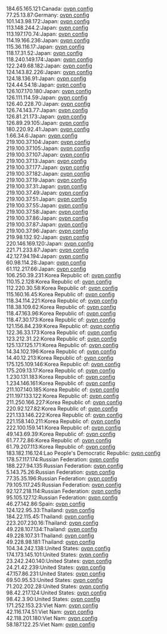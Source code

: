 184.65.165.121:Canada: [ovpn config](vpn/184_65_165_121.ovpn)  
77.25.13.87:Germany: [ovpn config](vpn/77_25_13_87.ovpn)  
101.143.98.172:Japan: [ovpn config](vpn/101_143_98_172.ovpn)  
113.148.244.2:Japan: [ovpn config](vpn/113_148_244_2.ovpn)  
113.197.170.74:Japan: [ovpn config](vpn/113_197_170_74.ovpn)  
114.19.166.236:Japan: [ovpn config](vpn/114_19_166_236.ovpn)  
115.36.116.17:Japan: [ovpn config](vpn/115_36_116_17.ovpn)  
118.17.31.52:Japan: [ovpn config](vpn/118_17_31_52.ovpn)  
118.240.149.174:Japan: [ovpn config](vpn/118_240_149_174.ovpn)  
122.249.68.182:Japan: [ovpn config](vpn/122_249_68_182.ovpn)  
124.143.82.226:Japan: [ovpn config](vpn/124_143_82_226.ovpn)  
124.18.136.91:Japan: [ovpn config](vpn/124_18_136_91.ovpn)  
124.44.54.18:Japan: [ovpn config](vpn/124_44_54_18.ovpn)  
126.107.170.180:Japan: [ovpn config](vpn/126_107_170_180.ovpn)  
126.111.114.59:Japan: [ovpn config](vpn/126_111_114_59.ovpn)  
126.40.228.70:Japan: [ovpn config](vpn/126_40_228_70.ovpn)  
126.74.143.77:Japan: [ovpn config](vpn/126_74_143_77.ovpn)  
126.81.21.173:Japan: [ovpn config](vpn/126_81_21_173.ovpn)  
126.89.29.105:Japan: [ovpn config](vpn/126_89_29_105.ovpn)  
180.220.92.41:Japan: [ovpn config](vpn/180_220_92_41.ovpn)  
1.66.34.6:Japan: [ovpn config](vpn/1_66_34_6.ovpn)  
219.100.37.104:Japan: [ovpn config](vpn/219_100_37_104.ovpn)  
219.100.37.105:Japan: [ovpn config](vpn/219_100_37_105.ovpn)  
219.100.37.107:Japan: [ovpn config](vpn/219_100_37_107.ovpn)  
219.100.37.13:Japan: [ovpn config](vpn/219_100_37_13.ovpn)  
219.100.37.177:Japan: [ovpn config](vpn/219_100_37_177.ovpn)  
219.100.37.182:Japan: [ovpn config](vpn/219_100_37_182.ovpn)  
219.100.37.19:Japan: [ovpn config](vpn/219_100_37_19.ovpn)  
219.100.37.31:Japan: [ovpn config](vpn/219_100_37_31.ovpn)  
219.100.37.49:Japan: [ovpn config](vpn/219_100_37_49.ovpn)  
219.100.37.51:Japan: [ovpn config](vpn/219_100_37_51.ovpn)  
219.100.37.55:Japan: [ovpn config](vpn/219_100_37_55.ovpn)  
219.100.37.58:Japan: [ovpn config](vpn/219_100_37_58.ovpn)  
219.100.37.86:Japan: [ovpn config](vpn/219_100_37_86.ovpn)  
219.100.37.87:Japan: [ovpn config](vpn/219_100_37_87.ovpn)  
219.100.37.96:Japan: [ovpn config](vpn/219_100_37_96.ovpn)  
219.98.132.92:Japan: [ovpn config](vpn/219_98_132_92.ovpn)  
220.146.169.120:Japan: [ovpn config](vpn/220_146_169_120.ovpn)  
221.71.233.87:Japan: [ovpn config](vpn/221_71_233_87.ovpn)  
42.127.94.194:Japan: [ovpn config](vpn/42_127_94_194.ovpn)  
60.98.114.28:Japan: [ovpn config](vpn/60_98_114_28.ovpn)  
61.112.217.66:Japan: [ovpn config](vpn/61_112_217_66.ovpn)  
106.250.39.231:Korea Republic of: [ovpn config](vpn/106_250_39_231.ovpn)  
110.15.2.128:Korea Republic of: [ovpn config](vpn/110_15_2_128.ovpn)  
112.220.30.58:Korea Republic of: [ovpn config](vpn/112_220_30_58.ovpn)  
115.160.16.45:Korea Republic of: [ovpn config](vpn/115_160_16_45.ovpn)  
118.34.114.221:Korea Republic of: [ovpn config](vpn/118_34_114_221.ovpn)  
118.38.109.62:Korea Republic of: [ovpn config](vpn/118_38_109_62.ovpn)  
118.47.163.96:Korea Republic of: [ovpn config](vpn/118_47_163_96.ovpn)  
118.47.30.173:Korea Republic of: [ovpn config](vpn/118_47_30_173.ovpn)  
121.156.84.239:Korea Republic of: [ovpn config](vpn/121_156_84_239.ovpn)  
122.36.33.173:Korea Republic of: [ovpn config](vpn/122_36_33_173.ovpn)  
123.212.31.22:Korea Republic of: [ovpn config](vpn/123_212_31_22.ovpn)  
125.137.125.171:Korea Republic of: [ovpn config](vpn/125_137_125_171.ovpn)  
14.34.102.196:Korea Republic of: [ovpn config](vpn/14_34_102_196.ovpn)  
14.40.12.213:Korea Republic of: [ovpn config](vpn/14_40_12_213.ovpn)  
175.125.109.146:Korea Republic of: [ovpn config](vpn/175_125_109_146.ovpn)  
175.209.13.17:Korea Republic of: [ovpn config](vpn/175_209_13_17.ovpn)  
1.230.131.183:Korea Republic of: [ovpn config](vpn/1_230_131_183.ovpn)  
1.234.146.161:Korea Republic of: [ovpn config](vpn/1_234_146_161.ovpn)  
211.107.140.185:Korea Republic of: [ovpn config](vpn/211_107_140_185.ovpn)  
211.197.133.122:Korea Republic of: [ovpn config](vpn/211_197_133_122.ovpn)  
211.250.166.227:Korea Republic of: [ovpn config](vpn/211_250_166_227.ovpn)  
220.92.127.82:Korea Republic of: [ovpn config](vpn/220_92_127_82.ovpn)  
221.133.146.222:Korea Republic of: [ovpn config](vpn/221_133_146_222.ovpn)  
221.158.140.211:Korea Republic of: [ovpn config](vpn/221_158_140_211.ovpn)  
222.100.159.141:Korea Republic of: [ovpn config](vpn/222_100_159_141.ovpn)  
49.143.69.39:Korea Republic of: [ovpn config](vpn/49_143_69_39.ovpn)  
61.77.72.86:Korea Republic of: [ovpn config](vpn/61_77_72_86.ovpn)  
61.79.207.113:Korea Republic of: [ovpn config](vpn/61_79_207_113.ovpn)  
183.182.116.124:Lao People's Democratic Republic: [ovpn config](vpn/183_182_116_124.ovpn)  
178.57.117.174:Russian Federation: [ovpn config](vpn/178_57_117_174.ovpn)  
188.227.94.135:Russian Federation: [ovpn config](vpn/188_227_94_135.ovpn)  
5.143.75.26:Russian Federation: [ovpn config](vpn/5_143_75_26.ovpn)  
77.35.35.196:Russian Federation: [ovpn config](vpn/77_35_35_196.ovpn)  
79.105.117.245:Russian Federation: [ovpn config](vpn/79_105_117_245.ovpn)  
92.127.218.114:Russian Federation: [ovpn config](vpn/92_127_218_114.ovpn)  
95.105.127.12:Russian Federation: [ovpn config](vpn/95_105_127_12.ovpn)  
46.27.142.86:Spain: [ovpn config](vpn/46_27_142_86.ovpn)  
124.122.95.33:Thailand: [ovpn config](vpn/124_122_95_33.ovpn)  
184.22.115.45:Thailand: [ovpn config](vpn/184_22_115_45.ovpn)  
223.207.230.16:Thailand: [ovpn config](vpn/223_207_230_16.ovpn)  
49.228.107.134:Thailand: [ovpn config](vpn/49_228_107_134.ovpn)  
49.228.107.31:Thailand: [ovpn config](vpn/49_228_107_31.ovpn)  
49.228.98.181:Thailand: [ovpn config](vpn/49_228_98_181.ovpn)  
104.34.242.138:United States: [ovpn config](vpn/104_34_242_138.ovpn)  
174.173.145.101:United States: [ovpn config](vpn/174_173_145_101.ovpn)  
23.242.240.140:United States: [ovpn config](vpn/23_242_240_140.ovpn)  
24.21.42.239:United States: [ovpn config](vpn/24_21_42_239.ovpn)  
47.157.86.231:United States: [ovpn config](vpn/47_157_86_231.ovpn)  
69.50.95.53:United States: [ovpn config](vpn/69_50_95_53.ovpn)  
71.202.202.28:United States: [ovpn config](vpn/71_202_202_28.ovpn)  
98.42.217.124:United States: [ovpn config](vpn/98_42_217_124.ovpn)  
98.42.3.90:United States: [ovpn config](vpn/98_42_3_90.ovpn)  
171.252.153.23:Viet Nam: [ovpn config](vpn/171_252_153_23.ovpn)  
42.116.174.51:Viet Nam: [ovpn config](vpn/42_116_174_51.ovpn)  
42.118.201.180:Viet Nam: [ovpn config](vpn/42_118_201_180.ovpn)  
58.187.122.25:Viet Nam: [ovpn config](vpn/58_187_122_25.ovpn)  
